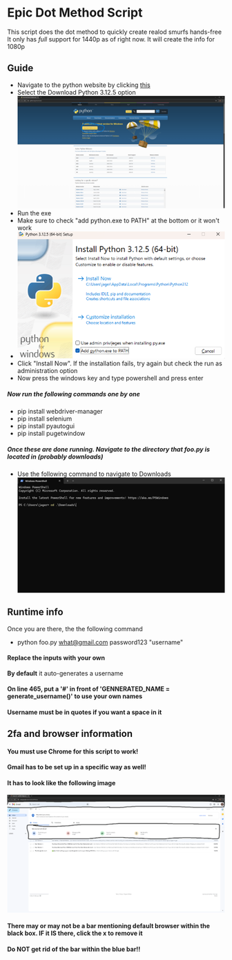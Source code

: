 # Epic Dot Method Script

This script does the dot method to quickly create realod smurfs hands-free
It only has *full* support for 1440p as of right now. It will create the info for 1080p

## Guide
* Navigate to the python website by clicking [this](https://python.org/downloads)
*  Select the Download Python 3.12.5 option
![Python Download](images/pythonDL.png)
* Run the exe
* Make sure to check "add python.exe to PATH" at the bottom or it won't work
* ![Add to PATH](images/addtopath.png)
* Click "Install Now". If the installation fails, try again but check the run as administration option
* Now press the windows key and type powershell and press enter

##### Now run the following commands one by one
* pip install webdriver-manager
* pip install selenium
* pip install pyautogui
* pip install pugetwindow

##### Once these are done running. Navigate to the directory that foo.py is located in (probably downloads)
* Use the following command to navigate to Downloads
![Change Directory](images/cd.png)
## Runtime info
Once you are there, the the following command
* python foo.py what@gmail.com password123 "username"
#### Replace the inputs with your own
**By default** it auto-generates a username
#### On line 465, put a '#' in front of 'GENNERATED_NAME = generate_username()' to use your own names
#### Username must be in quotes if you want a space in it


## 2fa and browser information
#### You must use Chrome for this script to work!
#### Gmail has to be set up in a specific way as well!
#### It has to look like the following image
![Gmail Setup](images/gmail.png)
#### There may or may not be a bar mentioning default browser within the black box. IF it IS there, click the x to remove it
#### Do NOT get rid of the bar within the blue bar!!
